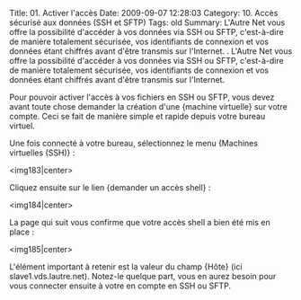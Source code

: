 Title: 01. Activer l'accès 
Date: 2009-09-07 12:28:03
Category: 10. Accès sécurisé aux données (SSH et SFTP)
Tags: old
Summary: L'Autre Net vous offre la possibilité d'accéder à vos données via SSH ou SFTP, c'est-à-dire de manière totalement sécurisée, vos identifiants de connexion et vos données étant chiffrés avant d'être transmis sur l'Internet.  . L'Autre Net vous offre la possibilité d'accéder à vos données via SSH ou SFTP, c'est-à-dire de manière totalement sécurisée, vos identifiants de connexion et vos données étant chiffrés avant d'être transmis sur l'Internet. 

Pour pouvoir activer l'accès à vos fichiers en SSH ou SFTP, vous devez avant toute chose demander la création d'une {machine virtuelle} sur votre compte. Ceci se fait de manière simple et rapide depuis votre bureau virtuel.

Une fois connecté à votre bureau, sélectionnez le menu {Machines virtuelles (SSH)} :

<img183|center>

Cliquez ensuite sur le lien {demander un accès shell} :

<img184|center>

La page qui suit vous confirme que votre accès shell a bien été mis en place :

<img185|center>

L'élément important à retenir est la valeur du champ {Hôte} (ici slave1.vds.lautre.net). Notez-le quelque part, vous en aurez besoin pour vous connecter ensuite à votre en compte en SSH ou SFTP.



